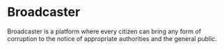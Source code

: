 # Broadcaster
Broadcaster is a platform where every citizen can bring any form of corruption to the notice of appropriate authorities and the general public.
